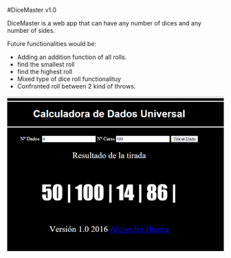 #DiceMaster v1.0

DiceMaster is a web app that can have any number of dices and any number of sides.

Future functionalities would be:
* Adding an addition function of all rolls.
* find  the smallest roll
* find  the highest roll
* Mixed type of dice roll functionalituy
* Confronted roll between 2 kind of throws.

![](https://github.com/ahuertam/SmallUtilities/blob/master/DiceMaster%20v1.0/Captura.PNG?raw=true)
